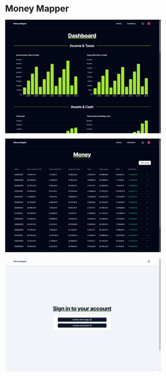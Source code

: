 # Money Mapper

![Money Mapper dashboad page](public\images\dashboard.png)

![Money Mapper money page](public\images\money.png)

![Money Mapper login page](public\images\login.png)
